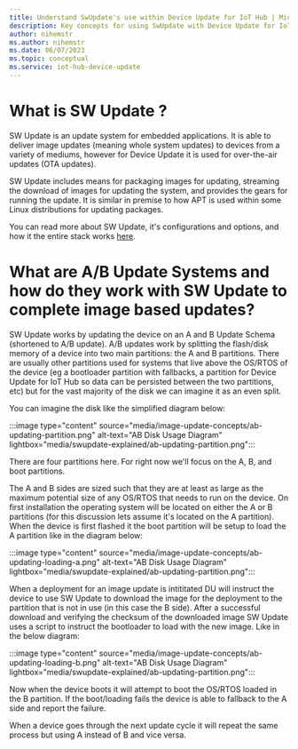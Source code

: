 ```yaml
---
title: Understand SwUpdate's use within Device Update for IoT Hub | Microsoft Docs
description: Key concepts for using SwUpdate with Device Update for IoT Hub.
author: nihemstr
ms.author: nihemstr
ms.date: 06/07/2023
ms.topic: conceptual
ms.service: iot-hub-device-update
---
```


# What is SW Update ?

SW Update is an update system for embedded applications. It is able to deliver image updates (meaning whole system updates) to devices from a variety of mediums, however for Device Update it is used for over-the-air updates (OTA updates). 

SW Update includes means for packaging images for updating, streaming the download of images for updating the system, and provides the gears for running the update. It is similar in premise to how APT is used within some Linux distributions for updating packages. 

You can read more about SW Update, it's configurations and options, and how it the entire stack works [here](). 

# What are A/B Update Systems and how do they work with SW Update to complete image based updates?

SW Update works by updating the device on an A and B Update Schema (shortened to A/B update). A/B updates work by splitting the flash/disk memory of a device into two main partitions: the A and B partitions. There are usually other partitions used for systems that live above the OS/RTOS of the device (eg a bootloader partition with fallbacks, a partition for Device Update for IoT Hub so data can be persisted between the two partitions, etc) but for the vast majority of the disk we can imagine it as an even split. 


You can imagine the disk like the simplified diagram below: 

:::image type="content" source="media/image-update-concepts/ab-updating-partition.png" alt-text="AB Disk Usage Diagram" lightbox="media/swupdate-explained/ab-updating-partition.png":::


There are four partitions here. For right now we'll focus on the A, B, and boot partitions.

The A and B sides are sized such that they are at least as large as the maximum potential size of any OS/RTOS that needs to run on the device. On first installation the operating system will be located on either the A or B partitions (for this discussion lets assume it's located on the A partition). When the device is first flashed it the boot partition will be setup to load the A partition like in the diagram below: 

:::image type="content" source="media/image-update-concepts/ab-updating-loading-a.png" alt-text="AB Disk Usage Diagram" lightbox="media/swupdate-explained/ab-updating-partition.png":::

When a deployment for an image update is intititated DU will instruct the device to use SW Update to download the image for the deployment to the partition that is not in use (in this case the B side). After a successful download and verifying the checksum of the downloaded image SW Update uses a script to instruct the bootloader to load with the new image. Like in the below diagram: 

:::image type="content" source="media/image-update-concepts/ab-updating-loading-b.png" alt-text="AB Disk Usage Diagram" lightbox="media/swupdate-explained/ab-updating-partition.png":::

Now when the device boots it will attempt to boot the OS/RTOS loaded in the B partition. If the boot/loading  fails the device is able to fallback to the A side and report the failure. 

When a device goes through the next update cycle it will repeat the same process but using A instead of B and vice versa. 

